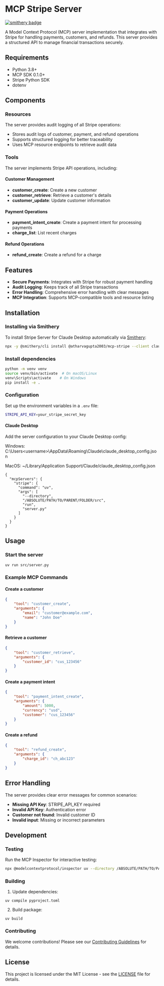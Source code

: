 # MCP Stripe Server
[![smithery badge](https://smithery.ai/badge/@atharvagupta2003/mcp-stripe)](https://smithery.ai/server/@atharvagupta2003/mcp-stripe)

A Model Context Protocol (MCP) server implementation that integrates with Stripe for handling payments, customers, and refunds. This server provides a structured API to manage financial transactions securely.

## Requirements
- Python 3.8+
- MCP SDK 0.1.0+
- Stripe Python SDK
- dotenv

## Components

### Resources
The server provides audit logging of all Stripe operations:

- Stores audit logs of customer, payment, and refund operations
- Supports structured logging for better traceability
- Uses MCP resource endpoints to retrieve audit data

### Tools
The server implements Stripe API operations, including:

#### Customer Management
- **customer_create**: Create a new customer
- **customer_retrieve**: Retrieve a customer's details
- **customer_update**: Update customer information

#### Payment Operations
- **payment_intent_create**: Create a payment intent for processing payments
- **charge_list**: List recent charges

#### Refund Operations
- **refund_create**: Create a refund for a charge

## Features
- **Secure Payments**: Integrates with Stripe for robust payment handling
- **Audit Logging**: Keeps track of all Stripe transactions
- **Error Handling**: Comprehensive error handling with clear messages
- **MCP Integration**: Supports MCP-compatible tools and resource listing

## Installation

### Installing via Smithery

To install Stripe Server for Claude Desktop automatically via [Smithery](https://smithery.ai/server/@atharvagupta2003/mcp-stripe):

```bash
npx -y @smithery/cli install @atharvagupta2003/mcp-stripe --client claude
```

### Install dependencies
```sh
python -m venv venv
source venv/bin/activate  # On macOS/Linux
venv\Scripts\activate    # On Windows
pip install -e .
```

### Configuration
Set up the environment variables in a `.env` file:
```sh
STRIPE_API_KEY=your_stripe_secret_key
```

#### Claude Desktop

Add the server configuration to your Claude Desktop config:

Windows: C:\Users\<username>\AppData\Roaming\Claude\claude_desktop_config.json

MacOS: ~/Library/Application Support/Claude/claude_desktop_config.json

```
{
  "mcpServers": {
    "stripe": {
      "command": "uv",
      "args": [
        "--directory",
        "/ABSOLUTE/PATH/TO/PARENT/FOLDER/src",
        "run",
        "server.py"
      ]
    }
  }
}
```

## Usage

### Start the server
```sh
uv run src/server.py
```


### Example MCP Commands

#### Create a customer
```json
{
    "tool": "customer_create",
    "arguments": {
        "email": "customer@example.com",
        "name": "John Doe"
    }
}
```

#### Retrieve a customer
```json
{
    "tool": "customer_retrieve",
    "arguments": {
        "customer_id": "cus_123456"
    }
}
```

#### Create a payment intent
```json
{
    "tool": "payment_intent_create",
    "arguments": {
        "amount": 5000,
        "currency": "usd",
        "customer": "cus_123456"
    }
}
```

#### Create a refund
```json
{
    "tool": "refund_create",
    "arguments": {
        "charge_id": "ch_abc123"
    }
}
```

## Error Handling
The server provides clear error messages for common scenarios:
- **Missing API Key**: STRIPE_API_KEY required
- **Invalid API Key**: Authentication error
- **Customer not found**: Invalid customer ID
- **Invalid input**: Missing or incorrect parameters

## Development
### Testing
Run the MCP Inspector for interactive testing:
```sh
npx @modelcontextprotocol/inspector uv --directory /ABSOLUTE/PATH/TO/PARENT/FOLDER/src run server.py
```

### Building
1. Update dependencies:
```
uv compile pyproject.toml
```
2. Build package:
```
uv build
```

### Contributing
We welcome contributions! Please see our [Contributing Guidelines](CONTRIBUTING.md) for details.

## License
This project is licensed under the MIT License - see the [LICENSE](LICENSE) file for details.

